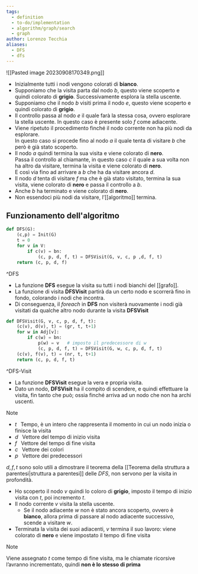 ```yaml
---
tags:
  - definition
  - to-do/implementation
  - algorithm/graph/search
  - graph
author: Lorenzo Tecchia
aliases:
  - DFS
  - dfs
---
```

![[Pasted image 20230908170349.png]]
- Inizialmente tutti i nodi vengono colorati di **bianco**.
- Supponiamo che la visita parta dal nodo $b$, questo viene scoperto e quindi colorato di **grigio**.
    Successivamente esplora la stella uscente.
- Supponiamo che il nodo $b$ visiti prima il nodo $e$, questo viene scoperto e quindi colorato di **grigio**.
- Il controllo passa al nodo $e$ il quale farà la stessa cosa, ovvero esplorare la stella uscente. In questo caso è presente solo $f$ come adiacente.
- Viene ripetuto il procedimento finché il nodo corrente non ha più nodi da esplorare.  
    In questo caso si procede fino al nodo $a$ il quale tenta di visitare $b$ che però è già stato scoperto.
- Il nodo $a$ quindi termina la sua visita e viene colorato di **nero**.  
    Passa il controllo al chiamante, in questo caso $c$ il quale a sua volta non ha altro da visitare, termina la visita e viene colorato di **nero**.  
    E così via fino ad arrivare a $b$ che ha da visitare ancora $d$.
- Il nodo $d$ tenta di visitare $f$ ma che è già stato visitato, termina la sua visita, viene colorato di **nero** e passa il controllo a $b$.
- Anche $b$ ha terminato e viene colorato di **nero**.
- Non essendoci più nodi da visitare, l’[[algoritmo]] termina.
## Funzionamento dell'algoritmo

```python
def DFS(G):
	(c,p) = Init(G)
	t = 0
	for v in V:
		if c(v) = bn:
			(c, p, d, f, t) = DFSVisit(G, v, c, p ,d, f, t)
	return (c, p, d, f)
```
^DFS

- La funzione $\textbf{DFS}$ esegue la visita su tutti i nodi bianchi del [[grafo]].
- La funzione di visita $\textbf{DFSVisit}$ partirà da un certo nodo e scorrerà fino in fondo, colorando i nodi che incontra.
- Di conseguenza, il $for each$ in $\textbf{DFS}$ non visiterà nuovamente i nodi già visitati da qualche altro nodo durante la visita $\textbf{DFSVisit}$
 
```python
def DFSVisit(G, v, c, p, d, f, t):
	(c(v), d(v), t) = (gr, t, t+1)
	for w in Adj[v]:
		if c(w) = bn:
			p(w) = v   # imposto il predecessore di w
			(c, p, d, f, t) = DFSVisit(G, w, c, p, d, f, t)
	(c(v), f(v), t) = (nr, t, t+1)
	return (c, p, d, f, t)
```
^DFS-Visit

- La funzione $\textbf{DFSVisit}$ esegue la vera e propria visita.
- Dato un nodo, $\textbf{DFSVisit}$ ha il compito di scendere, e quindi effettuare la visita, fin tanto che può; ossia finché arriva ad un nodo che non ha archi uscenti.

>[!note] 
> - $t\;\;$ Tempo, è un intero che rappresenta il momento in cui un nodo inizia o finisce la visita
> - $d\;\;$ Vettore del tempo di inizio visita 
> - $f\;\;$ Vettore del tempo di fine visita
> - $c\;\;$ Vettore dei colori
> - $p\;\;$ Vettore dei predecessori

$d, f, t$ sono solo utili a dimostrare il teorema della [[Teorema della struttura a parentesi|struttura a parentesi]] delle $DFS$, non servono per la visita in profondità.
- Ho scoperto il nodo $v$ quindi lo coloro di **grigio**, imposto il tempo di inizio visita con $t$, poi incremento $t$.
- Il nodo corrente $v$ visita la stella uscente.
	- Se il nodo adiacente $w$ non è stato ancora scoperto, ovvero è **bianco**, allora prima di passare al nodo adiacente successivo, scende a visitare $w$.
- Terminata la visita dei suoi adiacenti, $v$ termina il suo lavoro: viene colorato di **nero** e viene impostato il tempo di fine visita  
>[!note]
> Viene assegnato $t$ come tempo di fine visita, ma le chiamate ricorsive l’avranno incrementato, quindi **non è lo stesso di prima**

